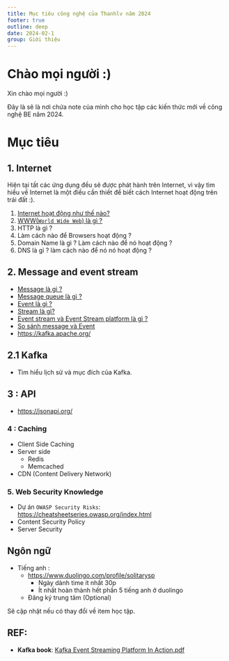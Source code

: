 ```yaml
---
title: Mục tiêu công nghệ của Thanhlv năm 2024
footer: true
outline: deep
date: 2024-02-1
group: Giới thiệu
---
```


# Chào mọi người :)

Xin chào mọi người :)

Đây là sẽ là nơi chứa note của mình cho học tập các kiến thức mới về công nghệ BE năm 2024.

# Mục tiêu
## 1. Internet
Hiện tại tất các ứng dụng đều sẽ được phát hành trên Internet, vì vậy tìm hiểu về Internet là một điều cần thiết để biết cách Internet hoạt động trên trái đất :).

1. [Internet hoạt động như thế nào?](2024-03-14-Internet-Internet-hoat-dong-nhu-the-nao.md)
2. [ WWW(`World Wide Web`) là gì ?](2024-03-18-world-wide-web-la-gi)
3. HTTP là gì ?
4. Làm cách nào để Browsers hoạt động ?
5. Domain Name là gì ? Làm cách nào để nó hoạt động ?
6. DNS là gì ? làm cách nào để nó nó hoạt động ?

## 2. Message and event stream
- [Message là gì ?](2024-04-15-message-la-gi.md)
- [Message queue là gì ?](2024-04-15-message-queue-la-gi.md)
- [Event là gì ?](2024-04-16-event-la-gi)
- [Stream là gì?](2024-04-19-stream-la-gi.md)
- [Event stream và Event Stream platform là gì ?](2024-04-21-event-stream-va-event-stream-platform-la-gi.md)
- [So sánh message và Event](2024-04-24-so-sanh-message-va-event.md)
- https://kafka.apache.org/
## 2.1 Kafka
- Tìm hiểu lịch sử và mục đích của Kafka.

## 3 : API
 - https://jsonapi.org/
### 4 : Caching
- Client Side Caching
- Server side
  - Redis
  - Memcached
- CDN (Content Delivery Network)

### 5. Web Security Knowledge
- Dự án `OWASP Security Risks`: https://cheatsheetseries.owasp.org/index.html
- Content Security Policy
- Server Security

##  Ngôn ngữ
- Tiếng anh : 
  - https://www.duolingo.com/profile/solitarysp
    - Ngày dành time ít nhất 30p 
    - Ít nhất hoàn thành hết phần 5 tiếng anh ở duolingo
  - Đăng ký trung tâm (Optional)
 
Sẽ cập nhật nếu có thay đổi về item học tập.

## REF:
- **Kafka book**: [Kafka Event Streaming Platform In Action.pdf](/study/thanhlv-study-2024/static/Kafka%20Event%20Streaming%20Platform%20In%20Action.pdf)


